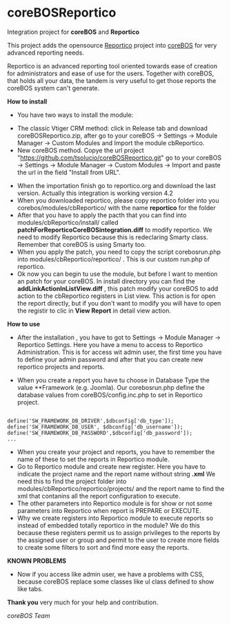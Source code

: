 coreBOSReportico
================

Integration project for **coreBOS** and **Reportico**

This project adds the opensource [Reportico](http://www.reportico.org/site/index.php) project into [coreBOS](http://corebos.org) for very advanced reporting needs.

Reportico is an advanced reporting tool oriented towards ease of creation for administrators and ease of use for the users. Together with coreBOS, that holds all your data, the tandem is very useful to get those reports the coreBOS system can't generate.

**How to install**
- You have two ways to install the module:
* The classic Vtiger CRM method: click in Release tab and download coreBOSReportico.zip, after go to your coreBOS -> Settings -> Module Manager -> Custom Modules and Import the module cbReportico.
* New coreBOS method. Copye the url project "https://github.com/tsolucio/coreBOSReportico.git" go to your coreBOS -> Settings -> Module Manager -> Custom Modules -> Import  and paste the url in the field "Install from URL".
- When the importation finish go to reportico.org and download the last version. Actually this integration is working version 4.2
- When you downloaded reportico, please copy reportico folder into you corebos/modules/cbReportico/ with the name **reportico** for the folder
- After that you have to apply the pacth that you can find into modules/cbReportico/install/ called **patchForReporticoCoreBOSintegration.diff** to modify reportico. We need to modify Reportico because this is redeclaring Smarty class. Remember that coreBOS is using Smarty too.
- When you apply the patch, you need to copy the script corebosrun.php into modules/cbReportico/reportico/ . This is our custom run.php of reportico.
- Ok now you can begin tu use the module, but before I want to mention an patch for your coreBOS. In install directory you can find the **addLinkActionInListView.diff** , this patch modify your coreBOS to add action to the cbReportico registers in List view. This action is for open the report directly, but if you don't want to modify you will have to open the registir to clic in **View Report** in detail view action.

**How to use**
- After the installation , you have to got to Settings -> Module Manager -> Reportico Settings. Here you have a menu to access to Reportico Administration. This is for access wit admin user, the first time you have to define your admin password and after that you can create new reportico projects and reports.

- When you create a report you have tu choose in Database Type the value **Framework (e.g. Joomla). Our corebosrun.php define the database values from coreBOS/config.inc.php to set in Reportico project. 
<code>
define('SW_FRAMEWORK_DB_DRIVER',$dbconfig['db_type']);
define('SW_FRAMEWORK_DB_USER', $dbconfig['db_username']);
define('SW_FRAMEWORK_DB_PASSWORD',$dbconfig['db_password']);
...
</code>

- When you create your project and reports, you have to remember the name of these to set the reports in Reportico module.
- Go to Reportico module and create new register. Here you have to indicate the project name and the report name without string **.xml**
We need this to find the project folder into modules/cbReportico/reportico/projects/ and the report name to find the xml that contanins all the report configuration to execute.
- The other parameters into Reportico module is for show or not some parameters into Reportico when report is PREPARE or EXECUTE.
- Why we create registers into Reportico module to execute reports so instead of embedded totally reportico in the module?
We do this because these registers permit us to assign privileges to the reports by the assigned user or group and permit to the user to create more fields to create some filters to sort and find more easy the reports.

**KNOWN PROBLEMS**
- Now if you access like admin user, we have a problems with CSS, because coreBOS replace some classes like ul class defined to show like tabs.



**Thank you** very much for your help and contribution.

*coreBOS Team*
